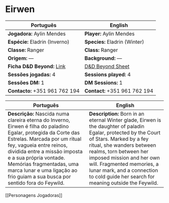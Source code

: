 # Eirwen

| Português | English |
|-----------|---------|
| **Jogadora:** Aylin Mendes | **Player:** Aylin Mendes |
| **Espécie:** Eladrin (Inverno) | **Species:** Eladrin (Winter) |
| **Classe:** Ranger | **Class:** Ranger |
| **Origem:** — | **Background:** — |
| **Ficha D&D Beyond:** [Link](https://www.dndbeyond.com/characters/147371208) | [D&D Beyond Sheet](https://www.dndbeyond.com/characters/147371208) |
| **Sessões jogadas:** 4 | **Sessions played:** 4 |
| **Sessões DM:** 1 | **DM Sessions:** 1 |
| **Contacto:** +351 961 762 194 | **Contact:** +351 961 762 194 |

| Português | English |
|-----------|---------|
| **Descrição:** Nascida numa clareira eterna do Inverno, Eirwen é filha do paladino Egalar, protegida da Corte das Estrelas. Marcada por um ritual fey, vagueia entre reinos, dividida entre a missão imposta e a sua própria vontade. Memórias fragmentadas, uma marca lunar e uma ligação ao frio guiam a sua busca por sentido fora do Feywild. | **Description:** Born in an eternal Winter glade, Eirwen is the daughter of paladin Egalar, protected by the Court of Stars. Marked by a fey ritual, she wanders between realms, torn between her imposed mission and her own will. Fragmented memories, a lunar mark, and a connection to cold guide her search for meaning outside the Feywild. |

[[Personagens Jogadoras]]
